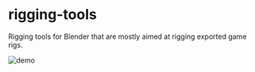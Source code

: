 # rigging-tools
Rigging tools for Blender that are mostly aimed at rigging exported game rigs.

![demo](https://github.com/MrWheatley/rigging-tools/blob/main/demo.gif)
